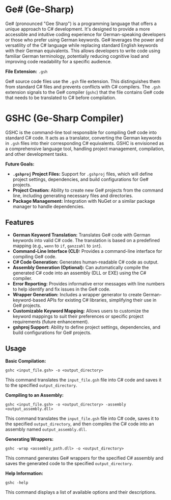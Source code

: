 # Ge# (Ge-Sharp)

Ge# (pronounced "Gee Sharp") is a programming language that offers a unique approach to C# development. It's designed to provide a more accessible and intuitive coding experience for German-speaking developers or those who prefer using German keywords. Ge# leverages the power and versatility of the C# language while replacing standard English keywords with their German equivalents. This allows developers to write code using familiar German terminology, potentially reducing cognitive load and improving code readability for a specific audience.

**File Extension:** `.gsh`

Ge# source code files use the `.gsh` file extension. This distinguishes them from standard C# files and prevents conflicts with C# compilers. The `.gsh` extension signals to the Ge# compiler (`gshc`) that the file contains Ge# code that needs to be translated to C# before compilation.

# GSHC (Ge-Sharp Compiler)

GSHC is the command-line tool responsible for compiling Ge# code into standard C# code. It acts as a translator, converting the German keywords in `.gsh` files into their corresponding C# equivalents. GSHC is envisioned as a comprehensive language tool, handling project management, compilation, and other development tasks.

**Future Goals:**

*   **`.gshproj` Project Files:** Support for `.gshproj` files, which will define project settings, dependencies, and build configurations for Ge# projects.
*   **Project Creation:** Ability to create new Ge# projects from the command line, including generating necessary files and directories.
*   **Package Management:** Integration with NuGet or a similar package manager to handle dependencies.

## Features

*   **German Keyword Translation:** Translates Ge# code with German keywords into valid C# code. The translation is based on a predefined mapping (e.g., `wenn` to `if`, `ganzzahl` to `int`).
*   **Command-Line Interface (CLI):** Provides a command-line interface for compiling Ge# code.
*   **C# Code Generation:** Generates human-readable C# code as output.
*   **Assembly Generation (Optional):** Can automatically compile the generated C# code into an assembly (DLL or EXE) using the C# compiler.
*   **Error Reporting:** Provides informative error messages with line numbers to help identify and fix issues in the Ge# code.
*   **Wrapper Generation:** Includes a wrapper generator to create German-keyword-based APIs for existing C# libraries, simplifying their use in Ge# projects.
*   **Customizable Keyword Mapping:** Allows users to customize the keyword mappings to suit their preferences or specific project requirements (future enhancement).
*    **gshproj Support:** Ability to define project settings, dependencies, and build configurations for Ge# projects.

## Usage

**Basic Compilation:**

```
gshc <input_file.gsh> -o <output_directory>
```

This command translates the `input_file.gsh` file into C# code and saves it to the specified `output_directory`.

**Compiling to an Assembly:**

```
gshc <input_file.gsh> -o <output_directory> -assembly <output_assembly.dll>
```

This command translates the `input_file.gsh` file into C# code, saves it to the specified `output_directory`, and then compiles the C# code into an assembly named `output_assembly.dll`.

**Generating Wrappers:**

```
gshc -wrap <assembly_path.dll> -o <output_directory>
```

This command generates Ge# wrappers for the specified C# assembly and saves the generated code to the specified `output_directory`.

**Help Information:**

```
gshc -help
```

This command displays a list of available options and their descriptions.